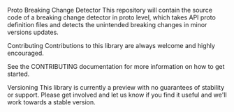 Proto Breaking Change Detector This repository will contain the source code of a breaking change detector in proto level, which takes API proto definition files and detects the unintended breaking changes in minor versions updates.

Contributing Contributions to this library are always welcome and highly encouraged.

See the CONTRIBUTING documentation for more information on how to get started.

Versioning This library is currently a preview with no guarantees of stability or support. Please get involved and let us know if you find it useful and we'll work towards a stable version.